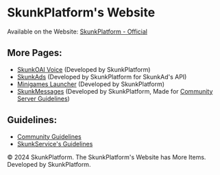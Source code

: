 # SkunkPlatform's Website

Available on the Website: [SkunkPlatform - Official](https://skunkplatform.netlify.app/redirect?q=/)

## More Pages:
- [SkunkOAI Voice](https://skunkplatform.netlify.app/redirect?q=/ai/voice) (Developed by SkunkPlatform)
- [SkunkAds](https://skunkplatform.netlify.app/redirect?q=/ads) (Developed by SkunkPlatform for SkunkAd's API)
- [Minigames Launcher](https://skunkplatform.netlify.app/redirect?q=/minigames) (Developed by SkunkPlatform)
- [SkunkMessages](https://skunkplatform.netlify.app/redirect?q=/messages/channels) (Developed by SkunkPlatform, Made for [Community Server Guidelines](https://skunkplatform.netlify.app/redirect?q=https://discord.gg/V9bbpY6uTR))

## Guidelines:
- [Community Guidelines](https://skunkplatform.netlify.app/redirect?q=/community-guidelines)
- [SkunkService's Guidelines](https://skunkplatform.netlify.app/redirect?q=https://skunkservice.github.io/guide)

© 2024 SkunkPlatform. The SkunkPlatform's Website has More Items. Developed by SkunkPlatform.
